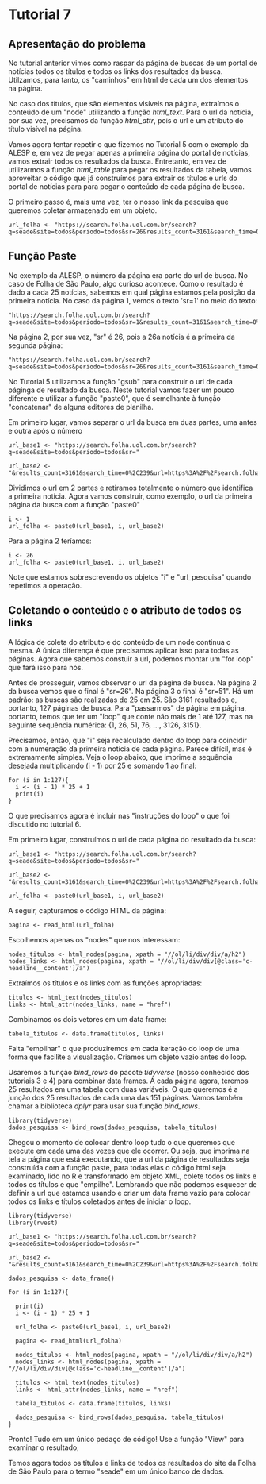 # Tutorial 7

## Apresentação do problema

No tutorial anterior vimos como raspar da página de buscas de um portal de notícias todos os títulos e todos os links dos resultados da busca. Utilzamos, para tanto, os "caminhos" em html de cada um dos elementos na página.

No caso dos títulos, que são elementos visíveis na página, extraímos o conteúdo de um "node" utilizando a função _html\_text_. Para o url da notícia, por sua vez, precisamos da função _html\_attr_, pois o url é um atributo do título visível na página.

Vamos agora tentar repetir o que fizemos no Tutorial 5 com o exemplo da ALESP e, em vez de pegar apenas a primeira página do portal de notícias, vamos extrair todos os resultados da busca. Entretanto, em vez de utilizarmos a função _html\_table_ para pegar os resultados da tabela, vamos aproveitar o código que já construímos para extrair os títulos e urls do portal de notícias para para pegar o conteúdo de cada página de busca.

O primeiro passo é, mais uma vez, ter o nosso link da pesquisa que queremos coletar armazenado em um objeto. 

```{r}
url_folha <- "https://search.folha.uol.com.br/search?q=seade&site=todos&periodo=todos&sr=26&results_count=3161&search_time=0%2C239&url=https%3A%2F%2Fsearch.folha.uol.com.br%2Fsearch%3Fq%3Dseade%26site%3Dtodos%26periodo%3Dtodos%26sr%3D1"
```

## Função Paste

No exemplo da ALESP, o número da página era parte do url de busca. No caso de Folha de São Paulo, algo curioso acontece. Como o resultado é dado a cada 25 notícias, sabemos em qual página estamos pela posição da primeira notícia. No caso da página 1, vemos o texto 'sr=1' no meio do texto:

```{r}
"https://search.folha.uol.com.br/search?q=seade&site=todos&periodo=todos&sr=1&results_count=3161&search_time=0%2C239&url=https%3A%2F%2Fsearch.folha.uol.com.br%2Fsearch%3Fq%3Dseade%26site%3Dtodos%26periodo%3Dtodos%26sr%3D1"
```

Na página 2, por sua vez, "sr" é 26, pois a 26a notícia é a primeira da segunda página:

```{r}
"https://search.folha.uol.com.br/search?q=seade&site=todos&periodo=todos&sr=26&results_count=3161&search_time=0%2C239&url=https%3A%2F%2Fsearch.folha.uol.com.br%2Fsearch%3Fq%3Dseade%26site%3Dtodos%26periodo%3Dtodos%26sr%3D1"
```

No Tutorial 5 utilizamos a função "gsub" para construir o url de cada páginga de resultado da busca. Neste tutorial vamos fazer um pouco diferente e utilizar a função "paste0", que é semelhante à função "concatenar" de alguns editores de planilha.

Em primeiro lugar, vamos separar o url da busca em duas partes, uma antes e outra após o número

```{r}
url_base1 <- "https://search.folha.uol.com.br/search?q=seade&site=todos&periodo=todos&sr="

url_base2 <- "&results_count=3161&search_time=0%2C239&url=https%3A%2F%2Fsearch.folha.uol.com.br%2Fsearch%3Fq%3Dseade%26site%3Dtodos%26periodo%3Dtodos%26sr%3D1"
```

Dividimos o url em 2 partes e retiramos totalmente o número que identifica a primeira notícia. Agora vamos construir, como exemplo, o url da primeira página da busca com a função "paste0"

```{r}
i <- 1
url_folha <- paste0(url_base1, i, url_base2)
```

Para a página 2 teríamos:


```{r}
i <- 26
url_folha <- paste0(url_base1, i, url_base2)
```

Note que estamos sobrescrevendo os objetos "i" e "url_pesquisa" quando repetimos a operação.

## Coletando o conteúdo e o atributo de todos os links

A lógica de coleta do atributo e do conteúdo de um node continua o mesma. A única diferença é que precisamos aplicar isso para todas as páginas. Agora que sabemos constuir a url, podemos montar um "for loop" que fará isso para nós.

Antes de prosseguir, vamos observar o url da página de busca. Na página 2 da busca vemos que o final é "sr=26". Na página 3 o final é "sr=51". Há um padrão: as buscas são realizadas de 25 em 25. São 3161 resultados e, portanto, 127 páginas de busca. Para "passarmos" de página em página, portanto, temos que ter um "loop" que conte não mais de 1 até 127, mas na seguinte sequência numérica: {1, 26, 51, 76, ..., 3126, 3151}.

Precisamos, então, que "i" seja recalculado dentro do loop para coincidir com a numeração da primeira notícia de cada página. Parece difícil, mas é extremamente simples. Veja o loop abaixo, que imprime a sequência desejada multiplicando (i - 1) por 25 e somando 1 ao final:

```{r}
for (i in 1:127){
  i <- (i - 1) * 25 + 1
  print(i)
}
```

O que precisamos agora é incluir nas "instruções do loop" o que foi discutido no tutorial 6. 

Em primeiro lugar, construímos o url de cada página do resultado da busca:

```{r}
url_base1 <- "https://search.folha.uol.com.br/search?q=seade&site=todos&periodo=todos&sr="

url_base2 <- "&results_count=3161&search_time=0%2C239&url=https%3A%2F%2Fsearch.folha.uol.com.br%2Fsearch%3Fq%3Dseade%26site%3Dtodos%26periodo%3Dtodos%26sr%3D1"

url_folha <- paste0(url_base1, i, url_base2)
```

A seguir, capturamos o código HTML da página:

```{r}
pagina <- read_html(url_folha)
```

Escolhemos apenas os "nodes" que nos interessam:

```{r}
nodes_titulos <- html_nodes(pagina, xpath = "//ol/li/div/div/a/h2")
nodes_links <- html_nodes(pagina, xpath = "//ol/li/div/div[@class='c-headline__content']/a")
```

Extraímos os títulos e os links com as funções apropriadas:

```{r}
titulos <- html_text(nodes_titulos)
links <- html_attr(nodes_links, name = "href")
```

Combinamos os dois vetores em um data frame:

```{r}
tabela_titulos <- data.frame(titulos, links)
```

Falta "empilhar" o que produziremos em cada iteração do loop de uma forma que facilite a visualização. Criamos um objeto vazio antes do loop. 

Usaremos a função _bind\_rows_ do pacote _tidyverse_ (nosso conhecido dos tutoriais 3 e 4) para combinar data frames. A cada página agora, teremos 25 resultados em uma tabela com duas variáveis. O que queremos é a junção dos 25 resultados de cada uma das 151 páginas. Vamos também chamar a biblioteca _dplyr_ para usar sua função _bind\_rows_.

```{r}
library(tidyverse)
dados_pesquisa <- bind_rows(dados_pesquisa, tabela_titulos)
```

Chegou o momento de colocar dentro loop tudo o que queremos que execute em cada uma das vezes que ele ocorrer. Ou seja, que imprima na tela a página que está executando, que a url da página de resultados seja construída com a função paste, para todas elas o código html seja examinado, lido no R e transformado em objeto XML, colete todos os links e todos os títulos e que "empilhe". Lembrando que não podemos esquecer de definir a url que estamos usando e criar um data frame vazio para colocar todos os links e títulos coletados antes de iniciar o loop.

```{r}
library(tidyverse)
library(rvest)

url_base1 <- "https://search.folha.uol.com.br/search?q=seade&site=todos&periodo=todos&sr="

url_base2 <- "&results_count=3161&search_time=0%2C239&url=https%3A%2F%2Fsearch.folha.uol.com.br%2Fsearch%3Fq%3Dseade%26site%3Dtodos%26periodo%3Dtodos%26sr%3D1"

dados_pesquisa <- data_frame()

for (i in 1:127){
  
  print(i)
  i <- (i - 1) * 25 + 1
  
  url_folha <- paste0(url_base1, i, url_base2)
  
  pagina <- read_html(url_folha)
 
  nodes_titulos <- html_nodes(pagina, xpath = "//ol/li/div/div/a/h2")
  nodes_links <- html_nodes(pagina, xpath = "//ol/li/div/div[@class='c-headline__content']/a")

  titulos <- html_text(nodes_titulos)
  links <- html_attr(nodes_links, name = "href")

  tabela_titulos <- data.frame(titulos, links)
  
  dados_pesquisa <- bind_rows(dados_pesquisa, tabela_titulos)
}
```

Pronto! Tudo em um único pedaço de código! Use a função "View" para examinar o resultado;

Temos agora todos os títulos e links de todos os resultados do site da Folha de São Paulo para o termo "seade" em um único banco de dados.
